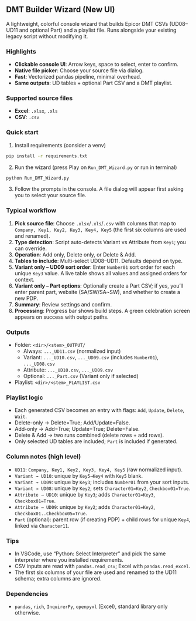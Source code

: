 ## DMT Builder Wizard (New UI)

A lightweight, colorful console wizard that builds Epicor DMT CSVs (UD08–UD11 and optional Part) and a playlist file. Runs alongside your existing legacy script without modifying it.

### Highlights
- **Clickable console UI**: Arrow keys, space to select, enter to confirm.
- **Native file picker**: Choose your source file via dialog.
- **Fast**: Vectorized pandas pipeline, minimal overhead.
- **Same outputs**: UD tables + optional Part CSV and a DMT playlist.

### Supported source files
- **Excel**: `.xlsx`, `.xls`
- **CSV**: `.csv`

### Quick start
1) Install requirements (consider a venv)
```bash
pip install -r requirements.txt
```

2) Run the wizard (press Play on `Run_DMT_Wizard.py` or run in terminal)
```bash
python Run_DMT_Wizard.py
```

3) Follow the prompts in the console. A file dialog will appear first asking you to select your source file.

### Typical workflow
1) **Pick source file**: Choose `.xlsx`/`.xls`/`.csv` with columns that map to `Company, Key1, Key2, Key3, Key4, Key5` (the first six columns are used and renamed).
2) **Type detection**: Script auto-detects Variant vs Attribute from `Key1`; you can override.
3) **Operation**: Add only, Delete only, or Delete & Add.
4) **Tables to include**: Multi-select UD08–UD11. Defaults depend on type.
5) **Variant only – UD09 sort order**: Enter `Number01` sort order for each unique `Key3` value. A live table shows all values and assigned orders for context.
6) **Variant only – Part options**: Optionally create a Part CSV; if yes, you’ll enter parent part, website (SA/SW/SA~SW), and whether to create a new PDP.
7) **Summary**: Review settings and confirm.
8) **Processing**: Progress bar shows build steps. A green celebration screen appears on success with output paths.

### Outputs
- Folder: `<dir>/<stem>_OUTPUT/`
  - Always: `..._UD11.csv` (normalized input)
  - Variant: `..._UD10.csv`, `..._UD09.csv` (includes `Number01`), `..._UD08.csv`
  - Attribute: `..._UD10.csv`, `..._UD09.csv`
  - Optional: `..._Part.csv` (Variant only if selected)
- Playlist: `<dir>/<stem>_PLAYLIST.csv`

### Playlist logic
- Each generated CSV becomes an entry with flags: `Add`, `Update`, `Delete`, `Wait`.
- Delete-only → Delete=True; Add/Update=False.
- Add-only → Add=True; Update=True; Delete=False.
- Delete & Add → two runs combined (delete rows + add rows).
- Only selected UD tables are included; `Part` is included if generated.

### Column notes (high level)
- `UD11`: `Company, Key1, Key2, Key3, Key4, Key5` (raw normalized input).
- `Variant → UD10`: unique by `Key5→Key4` with `Key5` blank.
- `Variant → UD09`: unique by `Key3`; includes `Number01` from your sort inputs.
- `Variant → UD08`: unique by `Key2`; sets `Character01=Key2`, `Checkbox01=True`.
- `Attribute → UD10`: unique by `Key3`; adds `Character01=Key3`, `Checkbox01=True`.
- `Attribute → UD09`: unique by `Key2`; adds `Character01=Key2`, `Checkbox01..Checkbox05=True`.
- `Part` (optional): parent row (if creating PDP) + child rows for unique `Key4`, linked via `Character11`.

### Tips
- In VSCode, use “Python: Select Interpreter” and pick the same interpreter where you installed requirements.
- CSV inputs are read with `pandas.read_csv`; Excel with `pandas.read_excel`.
- The first six columns of your file are used and renamed to the UD11 schema; extra columns are ignored.

### Dependencies
- `pandas`, `rich`, `InquirerPy`, `openpyxl` (Excel), standard library only otherwise.